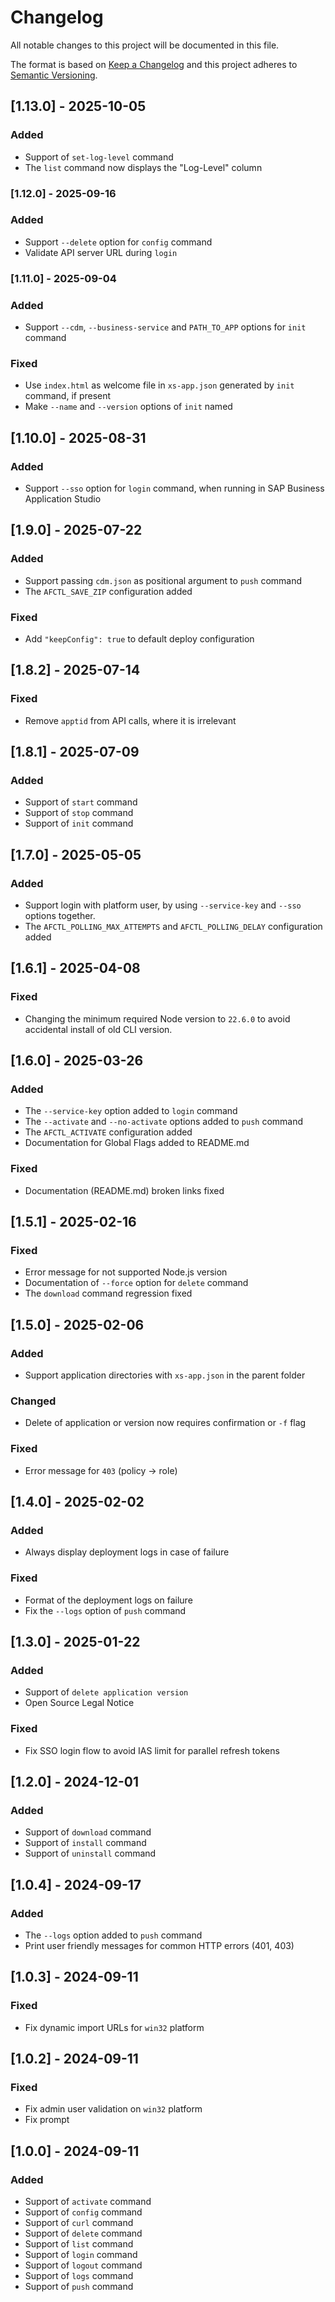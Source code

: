 # Changelog
All notable changes to this project will be documented in this file.

The format is based on [Keep a Changelog](http://keepachangelog.com/en/1.0.0/)
and this project adheres to [Semantic Versioning](http://semver.org/spec/v2.0.0.html).

## [1.13.0] - 2025-10-05

### Added
- Support of `set-log-level` command
- The `list` command now displays the "Log-Level" column

### [1.12.0] - 2025-09-16

### Added
- Support `--delete` option for `config` command
- Validate API server URL during `login`

### [1.11.0] - 2025-09-04

### Added
- Support `--cdm`, `--business-service` and `PATH_TO_APP` options for `init` command

### Fixed
- Use `index.html` as welcome file in `xs-app.json` generated by `init` command, if present
- Make `--name` and `--version` options of `init` named

## [1.10.0] - 2025-08-31

### Added
- Support `--sso` option for `login` command, when running in SAP Business Application Studio

## [1.9.0] - 2025-07-22

### Added
- Support passing `cdm.json` as positional argument to `push` command
- The `AFCTL_SAVE_ZIP` configuration added

### Fixed
- Add `"keepConfig": true` to default deploy configuration

## [1.8.2] - 2025-07-14

### Fixed
- Remove `apptid` from API calls, where it is irrelevant

## [1.8.1] - 2025-07-09

### Added
- Support of `start` command
- Support of `stop` command
- Support of `init` command

## [1.7.0] - 2025-05-05

### Added
- Support login with platform user, by using `--service-key` and `--sso` options together.
- The `AFCTL_POLLING_MAX_ATTEMPTS` and `AFCTL_POLLING_DELAY` configuration added

## [1.6.1] - 2025-04-08

### Fixed
- Changing the minimum required Node version to `22.6.0` to avoid accidental install of old CLI version.

## [1.6.0] - 2025-03-26

### Added
- The `--service-key` option added to `login` command
- The `--activate` and `--no-activate` options added to `push` command
- The `AFCTL_ACTIVATE` configuration added
- Documentation for Global Flags added to README.md

### Fixed
- Documentation (README.md) broken links fixed

## [1.5.1] - 2025-02-16

### Fixed
- Error message for not supported Node.js version
- Documentation of `--force` option for `delete` command
- The `download` command regression fixed

## [1.5.0] - 2025-02-06

### Added
- Support application directories with `xs-app.json` in the parent folder

### Changed
- Delete of application or version now requires confirmation or `-f` flag

### Fixed
- Error message for `403` (policy -> role)

## [1.4.0] - 2025-02-02

### Added
- Always display deployment logs in case of failure

### Fixed
- Format of the deployment logs on failure
- Fix the `--logs` option of `push` command

## [1.3.0] - 2025-01-22

### Added
- Support of `delete application version`
- Open Source Legal Notice

### Fixed
- Fix SSO login flow to avoid IAS limit for parallel refresh tokens

## [1.2.0] - 2024-12-01

### Added
- Support of `download` command
- Support of `install` command
- Support of `uninstall` command

## [1.0.4] - 2024-09-17

### Added
- The `--logs` option added to `push` command
- Print user friendly messages for common HTTP errors (401, 403)

## [1.0.3] - 2024-09-11

### Fixed
- Fix dynamic import URLs for `win32` platform

## [1.0.2] - 2024-09-11

### Fixed
- Fix admin user validation on `win32` platform
- Fix prompt

## [1.0.0] - 2024-09-11

### Added
- Support of `activate` command
- Support of `config` command
- Support of `curl` command
- Support of `delete` command
- Support of `list` command
- Support of `login` command
- Support of `logout` command
- Support of `logs` command
- Support of `push` command
